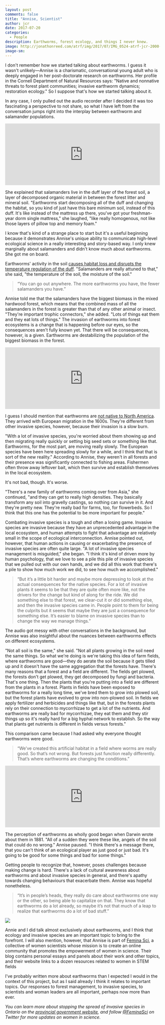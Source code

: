 ```yaml
---
layout: post
comments: false
title: "Annise, Scientist"
author: jcr
date: 2017-07-20
categories:
  - People
description: Earthworms, forest ecology, and things I never knew.
image: http://jonathonreed.com/atrf/img/2017/07/IMG_0524-atrf-jcr-2000-web.jpg
image-sm:
--- 
```


I don't remember how we started talking about earthworms. I guess it wasn't unlikely—Annise is a charismatic, conversational young adult who is deeply engaged in her post-doctorate research on earthworms. Her profile in the Cornell Department of Natural Resources says: "Native and nonnative threats to forest plant communities; invasive earthworm dynamics; restoration ecology." So I suppose that's how we started talking about it.

In any case, I only pulled out the audio recorder after I decided it was too fascinating a perspective to not share, so what I have left from the conversation jumps right into the interplay between earthworm and salamander populations.

<iframe width="100%" height="200" scrolling="no" frameborder="no" src="https://w.soundcloud.com/player/?url=https%3A//api.soundcloud.com/tracks/354087605&amp;color=%23ff5500&amp;auto_play=false&amp;hide_related=false&amp;show_comments=true&amp;show_user=true&amp;show_reposts=false&amp;show_teaser=true&amp;visual=true"></iframe>

She explained that salamanders live in the duff layer of the forest soil, a layer of decomposed organic material in between the forest litter and mineral soil. "Earthworms start decomposing all of the duff and changing the habitat, so you kind of just have this bare minimum soil, instead of this duff. It's like instead of the mattress up there, you've got your freshman-year dorm single mattress," she laughed, "like really homogenous, not like those layers of pillow top and memory foam." 

I know that's kind of a strange place to start but it's a useful beginning because it demonstrates Annise's unique ability to communicate high-level ecological science in a really interesting and story-based way. I only knew marginally about salamanders and didn't know much about earthworms. She got me on board.

Earthworms' activity in the soil <a href="http://www.magma.ca/~bambie/mfc/msa/worms.html" target="blank">causes habitat loss and disrupts the temperature regulation of the duff</a>. "Salamanders are really attuned to that," she said, "the temperature of the soil, the moisture of the soil."

<blockquote>&ldquo;You can go out anywhere. The more earthworms you have, the fewer salamanders you have.&rdquo;</blockquote>

Annise told me that the salamanders have the biggest biomass in the mixed hardwood forest, which means that the combined mass of all the salamanders in the forest is greater than that of any other animal or insect. "They're important trophic connectors," she added. "Lots of things eat them and they eat lots of things." The invasion of earthworms into forest ecosystems is a change that is happening before our eyes, so the consequences aren't fully known yet. That there will be consequences, however, is a given. Earthworms are destabilizing the population of the biggest biomass in the forest.

<iframe width="100%" height="200" scrolling="no" frameborder="no" src="https://w.soundcloud.com/player/?url=https%3A//api.soundcloud.com/tracks/354087581&amp;color=%23ff5500&amp;auto_play=false&amp;hide_related=false&amp;show_comments=true&amp;show_user=true&amp;show_reposts=false&amp;show_teaser=true&amp;visual=true"></iframe>

I guess I should mention that earthworms are <a href="https://ecosystemsontheedge.org/earthworm-invaders/" target="blank">not native to North America</a>. They arrived with European migration in the 1600s. They're different from other invasive species, however, because their invasion is a slow burn.

"With a lot of invasive species, you're worried about them showing up and then migrating really quickly or setting big seed sets or something like that. Earthworms, for the most part, are moving really slowly. The European species have been here spreading slowly for a while, and I think that that is sort of the new reality." According to Annise, they weren't in all forests and their presence was significantly connected to fishing areas. Fishermen often throw away leftover bait, which then survive and establish themselves in the local ecosystem.

It's not bad, though. It's worse.

"There's a new family of earthworms coming over from Asia," she continued, "and they can get to really high densities. They basically transform any soil into gravelly castings, so nothing can survive in it. And they're pretty new. They're really bad for farms, too, for flowerbeds. So I think that this one has the potential to be more important for people."

Combating invasive species is a tough and often a losing game. Invasive species are invasive because they have an unprecedented advantage in the local ecosystem, and human attempts to fight that advantage are relatively small in the scope of ecological interconnection. Annise pointed out, however, that human actions in causing or exacerbating the presence of invasive species are often quite large. "A lot of invasive species management is misguided," she began. "I think it's kind of driven more by human psychology, that we love to see a pile this pile of invasive species that we pulled out with our own hands, and we did all this work that there's a pile to show how much work we did, to see how much we accomplished."

<blockquote>&ldquo;But it&rsquo;s a little bit harder and maybe more depressing to look at the actual consequences for the native species. For a lot of invasive plants it seems to be that they are quite often more like, not the drivers for the change but kind of along for the ride. We did something else to that forest, we clear-cut it or did something else, and then the invasive species came in. People point to them for being the culprits but it seems that maybe they are just a consequence for something else. It&rsquo;s easier to blame on invasive species than to change the way we manage things.&rdquo;</blockquote>

The audio got messy with other conversations in the background, but Annise was also insightful about the nuances between earthworms effects on different ecosystems.

"Not all soil is the same," she said. "Not all plants growing in the soil need the same things. So what we're doing is we're taking this idea of farm fields, where earthworms are good—they do aerate the soil because it gets tilled up and it doesn't have the same aggregation that the forests have. There's many reasons that a forest and a field are different. The fields get plowed, the forests don't get plowed, they get decomposed by fungi and bacteria. That's one thing. Then the plants that you're putting into a field are different from the plants in a forest. Plants in fields have been exposed to earthworms for a really long time, we've bred them to grow into plowed soil, but the forest plants have evolved to grow into non-plowed soil. In fields we apply fertilizer and herbicides and things like that, but in the forests plants rely on their connection to mycorrhizae to get a lot of the nutrients. And earthworms are really bad for mycorrhizae, they eat them and they stir things up so it's really hard for a big hyphal network to establish. So the way that plants get nutrients is different in fields versus forests."

This comparison came because I had asked why everyone thought earthworms were good.

<blockquote>&ldquo;We&rsquo;ve created this artificial habitat in a field where worms are really good. So that&rsquo;s not wrong. But forests just function really differently. That&rsquo;s where earthworms are changing the conditions.&rdquo;</blockquote>

<iframe width="100%" height="200" scrolling="no" frameborder="no" src="https://w.soundcloud.com/player/?url=https%3A//api.soundcloud.com/tracks/354087521&amp;color=%23ff5500&amp;auto_play=false&amp;hide_related=false&amp;show_comments=true&amp;show_user=true&amp;show_reposts=false&amp;show_teaser=true&amp;visual=true"></iframe>

The perception of earthworms as wholly good began when Darwin wrote about them in 1881. "All of a sudden they were these like, angels of the soil that could do no wrong." Annise paused. "I think there's a message there, that you can't think of an ecological player as just good or just bad. It's going to be good for some things and bad for some things."

Getting people to recognize that, however, poses challenges because making change is hard. There's a lack of cultural awareness about earthworms and about invasive species in general, and there's apathy towards changing behaviours that exacerbate them. Annise was hopeful nonetheless.

<blockquote>&ldquo;It&rsquo;s in people&rsquo;s heads, they really do care about earthworms one way or the other, so being able to capitalize on that. They know that earthworms do a lot already, so maybe it&rsquo;s not that much of a leap to realize that earthworms do a lot of bad stuff.&rdquo;</blockquote>

<img src="http://jonathonreed.com/atrf/img/2017/07/IMG_0535-atrf-jcr-2000-web.jpg">

Annie and I did talk almost exclusively about earthworms, and I think that ecology and invasive species are an important topic to bring to the forefront. I will also mention, however, that Annise is part of <a href="https://www.feminasci.com/about" target="blank">Femina Sci</a>, a collective of women scientists whose mission is to create an online community that promotes the empowerment of women in science. Their blog contains personal essays and panels about their work and other topics, and their website links to a dozen resources related to women in STEM fields

I've probably written more about earthworms than I expected I would in the context of this project, but as I said already I think it relates to important topics. Our responses to forest management, to invasive species, to scientists and woman leaders are all important, perhaps now more than ever.

<i>You can learn more about stopping the spread of invasive species in Ontario on the <a href="https://www.ontario.ca/page/stop-spread-invasive-species" target="blank">provincial government website</a>, and follow <a href="https://twitter.com/FeminaSci" target="blank">@FeminaSci</a> on Twitter for more updates on women in science.</i>
